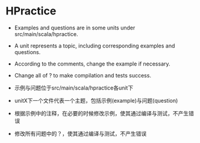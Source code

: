 # HPractice
- Examples and questions are in some units under src/main/scala/hpractice.
- A unit represents a topic, including corresponding examples and questions.
- According to the comments, change the example if necessary.
- Change all of ? to make compilation and tests success.

- 示例与问题位于src/main/scala/hpractice各unit下
- unitX下一个文件代表一个主题，包括示例(example)与问题(question)
- 根据示例中的注释，在必要的时候修改示例，使其通过编译与测试，不产生错误
- 修改所有问题中的？，使其通过编译与测试，不产生错误